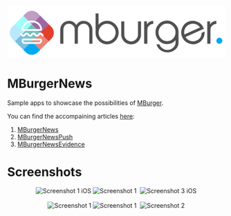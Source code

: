<p align="center" >
<img src="https://raw.githubusercontent.com/Mumble-SRL/MBurger-iOS/master/Images/logo.png" alt="MBurger Logo" title="MBurger Logo">
</p>


# MBurgerNews

Sample apps to showcase the possibilities of [MBurger](https://web.mburger.cloud/).


You can find the accompaining articles [here](https://web.mburger.cloud/blog/sample):  

1. [MBurgerNews](https://web.mburger.cloud/article/mburger-samples-news)
2. [MBurgerNewsPush](https://web.mburger.cloud/article/mburger-samples-push-notifications)
3. [MBurgerNewsEvidence](https://web.mburger.cloud/article/sample-featured-content)

# Screenshots
<p align="center">
<img src="https://raw.githubusercontent.com/Mumble-SRL/MBurger-Samples/master/iOS/3.%20MBurgerNewsEvidence/Images/Screenshot1.png" alt="Screenshot 1 iOS" title="Screenshot 1" width="250">
<img src="https://raw.githubusercontent.com/Mumble-SRL/MBurger-Samples/master/iOS/2.%20MBurgerNewsPush/Images/Screenshot1.png" alt="Screenshot 1" title="Screenshot 2 iOS" width="250">
<span style="display:inline-block; width: 50;"></span>
<img src="https://raw.githubusercontent.com/Mumble-SRL/MBurger-Samples/master/iOS/3.%20MBurgerNewsEvidence/Images/Screenshot2.png" alt="Screenshot 3 iOS" title="Screenshot 2" width="250">
<br><br>
  <img src="https://raw.githubusercontent.com/Mumble-SRL/MBurger-Samples/master/Android/3_MBurgerNewsEvidence/Images/Screenshot_1.png" alt="Screenshot 1" title="Screenshot 1 Android" width="250">
 <img src="https://raw.githubusercontent.com/Mumble-SRL/MBurger-Samples/master/Android/2_MBurgerNewsPush/Images/SShot1.png" alt="Screenshot 1" title="Screenshot 1 Android" width="250">
<span style="display:inline-block; width: 50;"></span>
<img src="https://raw.githubusercontent.com/Mumble-SRL/MBurger-Samples/master/Android/1_MBurgerNews/Images/SShot2.png" alt="Screenshot 2" title="Screenshot 3 Android" width="250">
</p>

